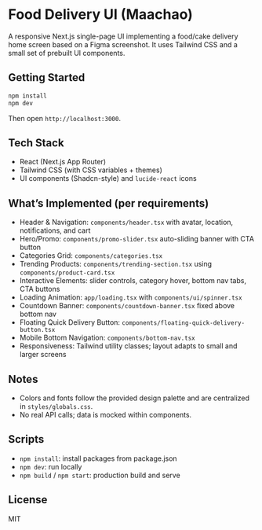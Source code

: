 # Food Delivery UI (Maachao)

A responsive Next.js single-page UI implementing a food/cake delivery home screen based on a Figma screenshot. It uses Tailwind CSS and a small set of prebuilt UI components.

## Getting Started

```bash
npm install
npm dev
```

Then open `http://localhost:3000`.

## Tech Stack

- React (Next.js App Router)
- Tailwind CSS (with CSS variables + themes)
- UI components (Shadcn-style) and `lucide-react` icons

## What’s Implemented (per requirements)

- Header & Navigation: `components/header.tsx` with avatar, location, notifications, and cart
- Hero/Promo: `components/promo-slider.tsx` auto-sliding banner with CTA button
- Categories Grid: `components/categories.tsx`
- Trending Products: `components/trending-section.tsx` using `components/product-card.tsx`
- Interactive Elements: slider controls, category hover, bottom nav tabs, CTA buttons
- Loading Animation: `app/loading.tsx` with `components/ui/spinner.tsx`
- Countdown Banner: `components/countdown-banner.tsx` fixed above bottom nav
- Floating Quick Delivery Button: `components/floating-quick-delivery-button.tsx`
- Mobile Bottom Navigation: `components/bottom-nav.tsx`
- Responsiveness: Tailwind utility classes; layout adapts to small and larger screens

## Notes

- Colors and fonts follow the provided design palette and are centralized in `styles/globals.css`.
- No real API calls; data is mocked within components.

## Scripts

- `npm install`: install packages from package.json
- `npm dev`: run locally
- `npm build` / `npm start`: production build and serve

## License

MIT
